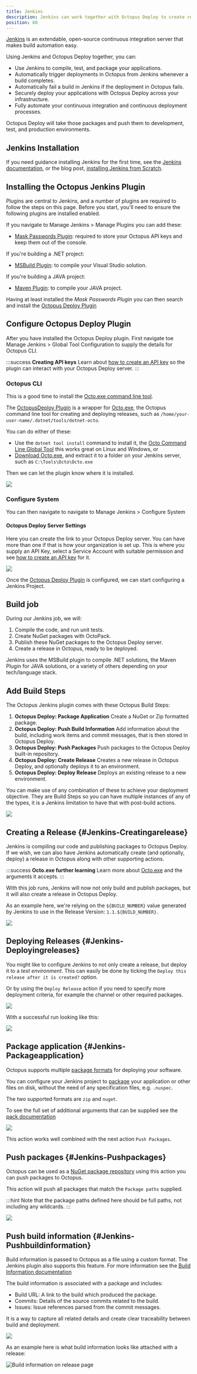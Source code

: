```yaml
---
title: Jenkins
description: Jenkins can work together with Octopus Deploy to create releases, push packages, push build information, and execute deployments.
position: 60
---
```


[Jenkins](http://jenkins-ci.org/) is an extendable, open-source continuous integration server that makes build automation easy.

Using Jenkins and Octopus Deploy together, you can:

- Use Jenkins to compile, test, and package your applications.
- Automatically trigger deployments in Octopus from Jenkins whenever a build completes.
- Automatically fail a build in Jenkins if the deployment in Octopus fails.
- Securely deploy your applications with Octopus Deploy across your infrastructure.
- Fully automate your continuous integration and continuous deployment processes.

Octopus Deploy will take those packages and push them to development, test, and production environments.

## Jenkins Installation

If you need guidance installing Jenkins for the first time, see the [Jenkins documentation](https://jenkins.io/doc/book/installing/), or the blog post, [installing Jenkins from Scratch](https://octopus.com/blog/installing-jenkins-from-scratch).

## Installing the Octopus Jenkins Plugin

Plugins are central to Jenkins, and a number of plugins are required to follow the steps on this page. Before you start, you'll need to ensure the following plugins are installed enabled.

If you navigate to Manage Jenkins > Manage Plugins you can add these:

- [Mask Passwords Plugin](https://plugins.jenkins.io/mask-passwords): required to store your Octopus API keys and keep them out of the console.

If you're building a .NET project:
- [MSBuild Plugin](https://plugins.jenkins.io/msbuild): to compile your Visual Studio solution.

If you're building a JAVA project:
- [Maven Plugin](https://plugins.jenkins.io/maven-plugin): to compile your JAVA project.

Having at least installed the *Mask Passwords Plugin* you can then search and install the [Octopus Deploy Plugin](https://plugins.jenkins.io/octopusdeploy)


## Configure Octopus Deploy Plugin

After you have installed the Octopus Deploy plugin. First navigate toe Manage Jenkins > Global Tool Configuration to supply the details for Octopus CLI.

:::success
**Creating API keys**
Learn about [how to create an API key](/docs/octopus-rest-api/how-to-create-an-api-key.md) so the plugin can interact with your Octopus Deploy server.
:::

### Octopus CLI

This is a good time to install the [Octo.exe command line tool](/docs/octopus-rest-api/octo.exe-command-line/index.md).

 The [OctopusDeploy Plugin](https://plugins.jenkins.io/octopusdeploy) is a wrapper for [Octo.exe](/docs/octopus-rest-api/octo.exe-command-line/index.md), the Octopus command line tool for creating and deploying releases, such as `/home/your-user-name/.dotnet/tools/dotnet-octo`.

You can do either of these:
  - Use the `dotnet tool install` command to install it, the [Octo Command Line Global Tool](https://octopus.com/docs/octopus-rest-api/octo.exe-command-line/install-global-tool) this works great on Linux and Windows, or
  - [Download Octo.exe](https://octopus.com/downloads), and extract it to a folder on your Jenkins server, such as `C:\Tools\Octo\Octo.exe`

Then we can let the plugin know where it is installed.

![](images/jenkins/global-tools-cli-configure.png)

### Configure System

You can then navigate to navigate to Manage Jenkins > Configure System

#### Octopus Deploy Server Settings

Here you can create the link to your Octopus Deploy server. You can have more than one if that is how your organization is set up. This is where you supply an API Key, select a Service Account with suitable permission and see [how to create an API key](/docs/octopus-rest-api/how-to-create-an-api-key.md) for it.

![](images/jenkins/octopusdeploy-servers.png)

Once the [Octopus Deploy Plugin](https://plugins.jenkins.io/octopusdeploy) is configured, we can start configuring a Jenkins Project.

## Build job

During our Jenkins job, we will:

1. Compile the code, and run unit tests.
2. Create NuGet packages with OctoPack.
3. Publish these NuGet packages to the Octopus Deploy server.
4. Create a release in Octopus, ready to be deployed.

Jenkins uses the MSBuild plugin to compile .NET solutions, the Maven Plugin for JAVA solutions, or a variety of others depending on your tech/language stack.

## Add Build Steps

The Octopus Jenkins plugin comes with these Octopus Build Steps:
  1. **Octopus Deploy: Package Application** Create a NuGet or Zip formatted package.
  1. **Octopus Deploy: Push Build Information** Add information about the build, including work items and commit messages, that is then stored in Octopus Deploy.
  1. **Octopus Deploy: Push Packages** Push packages to the Octopus Deploy built-in repository.
  1. **Octopus Deploy: Create Release** Creates a new release in Octopus Deploy, and optionally deploys it to an environment.
  1. **Octopus Deploy: Deploy Release** Deploys an existing release to a new environment.

  You can make use of any combination of these to achieve your deployment objective. They are Build Steps so you can have multiple instances of any of the types, it is a Jenkins limitation to have that with post-build actions.

 ![](images/jenkins/menu-options.png)

## Creating a Release {#Jenkins-Creatingarelease}

Jenkins is compiling our code and publishing packages to Octopus Deploy. If we wish, we can also have Jenkins automatically create (and optionally, deploy) a release in Octopus along with other supporting actions.


:::success
**Octo.exe further learning**
Learn more about [Octo.exe](/docs/octopus-rest-api/octo.exe-command-line/index.md) and the arguments it accepts.
:::

With this job runs, Jenkins will now not only build and publish packages, but it will also create a release in Octopus Deploy.

As an example here, we're relying on the `${BUILD_NUMBER}` value generated by Jenkins to use in the Release Version: `1.1.${BUILD_NUMBER}`.

![](images/jenkins/create-release.png)

## Deploying Releases {#Jenkins-Deployingreleases}

You might like to configure Jenkins to not only create a release, but deploy it to a *test environment*. This can easily be done by ticking the `Deploy this release after it is created?` option.

Or by using the `Deploy Release` action if you need to specify more deployment criteria, for example the channel or other required packages.

![](images/jenkins/deploy-release.png)

With a successful run looking like this:

![](images/jenkins/random-quotes-successful-run.png)

## Package application {#Jenkins-Packageapplication}

Octopus supports multiple [package formats](/docs/packaging-applications/index.md#supported-formats) for deploying your software.

You can configure your Jenkins project to [package](/docs/octopus-rest-api/octo.exe-command-line/pack.md) your application or other files on disk, without the need of any specification files, e.g. `.nuspec`.

The two supported formats are `zip` and `nuget`.

To see the full set of additional arguments that can be supplied see the [pack documentation](/docs/octopus-rest-api/octo.exe-command-line/pack.md)

![](images/jenkins/package-application.png)

This action works well combined with the next action `Push Packages`.

## Push packages {#Jenkins-Pushpackages}

Octopus can be used as a [NuGet package repository](/docs/packaging-applications/package-repositories/built-in-repository/index.md) using this action you can push packages to Octopus.

This action will push all packages that match the `Package paths` supplied.

:::hint
Note that the package paths defined here should be full paths, not including any wildcards.
:::

![](images/jenkins/push-packages.png)

## Push build information {#Jenkins-Pushbuildinformation}

Build information is passed to Octopus as a file using a custom format. The Jenkins plugin also supports this feature. For more information see the [Build Information documentation](/docs/packaging-applications/build-servers/index.md#build-information)

The build information is associated with a package and includes:

 - Build URL: A link to the build which produced the package.
 - Commits: Details of the source commits related to the build.
 - Issues: Issue references parsed from the commit messages.

 It is a way to capture all related details and create clear traceability between build and deployment.

![](images/jenkins/push-build-information.png)


As an example here is what build information looks like attached with a release:

![Build information on release page](images/build-information-release.png)
